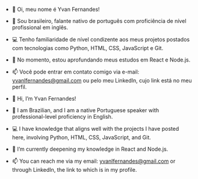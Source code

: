 - 👋 Oi, meu nome é Yvan Fernandes!
- 🚩 Sou brasileiro, falante nativo de português com proficiência de nível profissional em inglês.
- 💻 Tenho familiaridade de nível condizente aos meus projetos postados com tecnologias como Python, HTML, CSS, JavaScript e Git. 
- 🌱 No momento, estou aprofundando meus estudos em React e Node.js.  
- 📫 Você pode entrar em contato comigo via e-mail: yvanlfernandes@gmail.com ou pelo meu LinkedIn, cujo link está no meu perfil.



- 👋 Hi, I’m Yvan Fernandes!
- 🚩 I am Brazilian, and I am a native Portuguese speaker with professional-level proficiency in English.
- 💻 I have knowledge that aligns well with the projects I have posted here, involving Python, HTML, CSS, JavaScript, and Git.
- 🌱 I’m currently deepening my knowledge in React and Node.js.  
- 📫 You can reach me via my email: yvanlfernandes@gmail.com or through LinkedIn, the link to which is in my profile.
